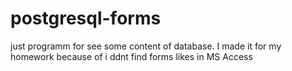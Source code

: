 # postgresql-forms
just programm for see some content of database. I made it for my homework because of i ddnt find forms likes in MS Access
